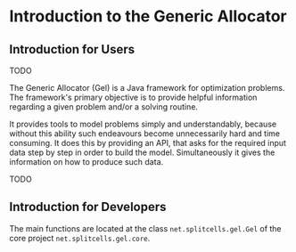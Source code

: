 # Introduction to the Generic Allocator

## Introduction for Users

TODO

The Generic Allocator (Gel) is a Java framework for optimization problems.
The framework's primary objective is to provide helpful information regarding a given problem and/or a
solving routine.

It provides tools to model problems simply and understandably,
because without this ability such endeavours become unnecessarily hard and time consuming.
It does this by providing an API, that asks for the required input data step by step in order to build the model.
Simultaneously it gives the information on how to produce such data.

TODO

## Introduction for Developers

The main functions are located at the class `net.splitcells.gel.Gel`
of the core project `net.splitcells.gel.core`.
